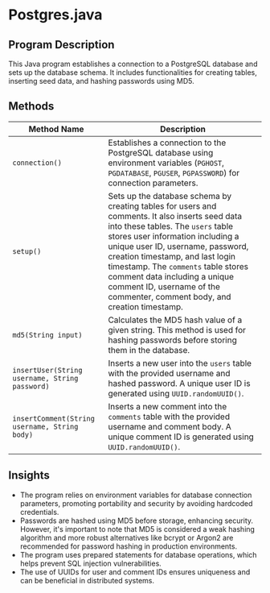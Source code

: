 # Postgres.java

## Program Description

This Java program establishes a connection to a PostgreSQL database and sets up the database schema. It includes functionalities for creating tables, inserting seed data, and hashing passwords using MD5.

## Methods

| Method Name | Description |
|---|---|
| `connection()` | Establishes a connection to the PostgreSQL database using environment variables (`PGHOST`, `PGDATABASE`, `PGUSER`, `PGPASSWORD`) for connection parameters. |
| `setup()` | Sets up the database schema by creating tables for users and comments. It also inserts seed data into these tables. The `users` table stores user information including a unique user ID, username, password, creation timestamp, and last login timestamp. The `comments` table stores comment data including a unique comment ID, username of the commenter, comment body, and creation timestamp. |
| `md5(String input)` |  Calculates the MD5 hash value of a given string. This method is used for hashing passwords before storing them in the database. |
| `insertUser(String username, String password)` | Inserts a new user into the `users` table with the provided username and hashed password. A unique user ID is generated using `UUID.randomUUID()`. |
| `insertComment(String username, String body)` | Inserts a new comment into the `comments` table with the provided username and comment body. A unique comment ID is generated using `UUID.randomUUID()`. |

## Insights

- The program relies on environment variables for database connection parameters, promoting portability and security by avoiding hardcoded credentials.
- Passwords are hashed using MD5 before storage, enhancing security. However, it's important to note that MD5 is considered a weak hashing algorithm and more robust alternatives like bcrypt or Argon2 are recommended for password hashing in production environments.
- The program uses prepared statements for database operations, which helps prevent SQL injection vulnerabilities.
- The use of UUIDs for user and comment IDs ensures uniqueness and can be beneficial in distributed systems. 


